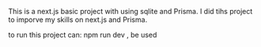 This is a next.js basic project with using sqlite and Prisma.
 I did tihs project to imporve my skills on next.js and Prisma.

to run this project can: npm run dev , be used 